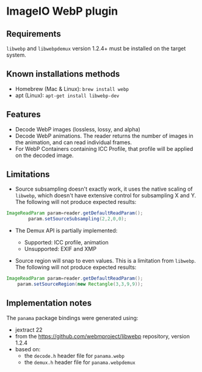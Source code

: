 # ImageIO WebP plugin

## Requirements

`libwebp` and `libwebpdemux` version 1.2.4+ must be installed on the target system.

## Known installations methods

- Homebrew (Mac & Linux): `brew install webp`
- apt (Linux): `apt-get install libwebp-dev`

## Features

- Decode WebP images (lossless, lossy, and alpha)
- Decode WebP animations. The reader returns the number of images in the animation, and can read individual frames.
- For WebP Containers containing ICC Profile, that profile will be applied on the decoded image.

## Limitations

- Source subsampling doesn't exactly work, it uses the native scaling of `libwebp`, which doesn't have extensive control
  for subsampling X and Y. The following will not produce expected results:

```java
ImageReadParam param=reader.getDefaultReadParam();
        param.setSourceSubsampling(2,2,0,0);
```

- The Demux API is partially implemented:
  - Supported: ICC profile, animation
  - Unsupported: EXIF and XMP

- Source region will snap to even values. This is a limitation from `libwebp`. The following will not produce expected
  results:

```java
ImageReadParam param=reader.getDefaultReadParam();
    param.setSourceRegion(new Rectangle(3,3,9,9));
```

## Implementation notes

The `panama` package bindings were generated using:
- jextract 22
- from the https://github.com/webmproject/libwebp repository, version 1.2.4
- based on:
  - the `decode.h` header file for `panama.webp`
  - the `demux.h` header file for `panama.webpdemux`